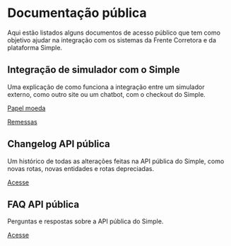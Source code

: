 # Documentação pública

Aqui estão listados alguns documentos de acesso público que tem como objetivo ajudar na integração com os sistemas da Frente Corretora e da plataforma Simple.

## Integração de simulador com o Simple

Uma explicação de como funciona a integração entre um simulador externo, como outro site ou um chatbot, com o checkout do Simple.

[Papel moeda](https://github.com/Frente-Corretora/public-docs/blob/master/external-price-simulator.md)

[Remessas](https://github.com/Frente-Corretora/public-docs/blob/master/external-remittance-simulator.md)

## Changelog API pública

Um histórico de todas as alterações feitas na API pública do Simple, como novas rotas, novas entidades e rotas depreciadas.

[Acesse](https://github.com/Frente-Corretora/public-docs/blob/master/changelog-public-api.md)

## FAQ API pública

Perguntas e respostas sobre a API pública do Simple.

[Acesse](https://github.com/Frente-Corretora/public-docs/blob/master/faq-public-api.md)
